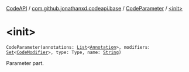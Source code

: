 [CodeAPI](../../index.md) / [com.github.jonathanxd.codeapi.base](../index.md) / [CodeParameter](index.md) / [&lt;init&gt;](.)

# &lt;init&gt;

`CodeParameter(annotations: `[`List`](https://kotlinlang.org/api/latest/jvm/stdlib/kotlin.collections/-list/index.html)`<`[`Annotation`](../-annotation/index.md)`>, modifiers: `[`Set`](https://kotlinlang.org/api/latest/jvm/stdlib/kotlin.collections/-set/index.html)`<`[`CodeModifier`](../-code-modifier/index.md)`>, type: Type, name: `[`String`](https://kotlinlang.org/api/latest/jvm/stdlib/kotlin/-string/index.html)`)`

Parameter part.

